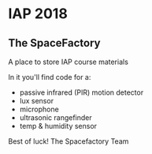 # IAP 2018
## The SpaceFactory

A place to store IAP course materials

In it you'll find code for a:
- passive infrared (PIR) motion detector
- lux sensor
- microphone
- ultrasonic rangefinder
- temp & humidity sensor

Best of luck!
The Spacefactory Team
